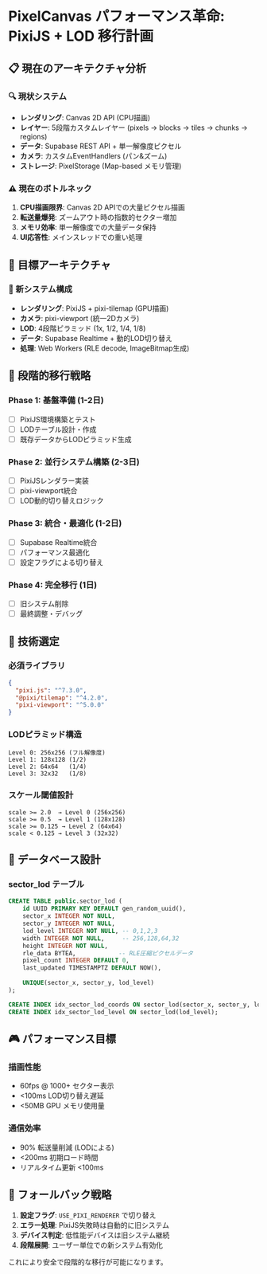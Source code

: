 # PixelCanvas パフォーマンス革命: PixiJS + LOD 移行計画

## 📋 現在のアーキテクチャ分析

### 🔍 現状システム
- **レンダリング**: Canvas 2D API (CPU描画)
- **レイヤー**: 5段階カスタムレイヤー (pixels → blocks → tiles → chunks → regions)
- **データ**: Supabase REST API + 単一解像度ピクセル
- **カメラ**: カスタムEventHandlers (パン&ズーム)
- **ストレージ**: PixelStorage (Map-based メモリ管理)

### ⚠️ 現在のボトルネック
1. **CPU描画限界**: Canvas 2D APIでの大量ピクセル描画
2. **転送量爆発**: ズームアウト時の指数的セクター増加
3. **メモリ効率**: 単一解像度での大量データ保持
4. **UI応答性**: メインスレッドでの重い処理

## 🎯 目標アーキテクチャ

### 🚀 新システム構成
- **レンダリング**: PixiJS + pixi-tilemap (GPU描画)
- **カメラ**: pixi-viewport (統一2Dカメラ)
- **LOD**: 4段階ピラミッド (1x, 1/2, 1/4, 1/8)
- **データ**: Supabase Realtime + 動的LOD切り替え
- **処理**: Web Workers (RLE decode, ImageBitmap生成)

## 📅 段階的移行戦略

### Phase 1: 基盤準備 (1-2日)
- [ ] PixiJS環境構築とテスト
- [ ] LODテーブル設計・作成
- [ ] 既存データからLODピラミッド生成

### Phase 2: 並行システム構築 (2-3日)  
- [ ] PixiJSレンダラー実装
- [ ] pixi-viewport統合
- [ ] LOD動的切り替えロジック

### Phase 3: 統合・最適化 (1-2日)
- [ ] Supabase Realtime統合
- [ ] パフォーマンス最適化
- [ ] 設定フラグによる切り替え

### Phase 4: 完全移行 (1日)
- [ ] 旧システム削除
- [ ] 最終調整・デバッグ

## 🔧 技術選定

### 必須ライブラリ
```json
{
  "pixi.js": "^7.3.0",
  "@pixi/tilemap": "^4.2.0", 
  "pixi-viewport": "^5.0.0"
}
```

### LODピラミッド構造
```
Level 0: 256x256 (フル解像度)
Level 1: 128x128 (1/2)
Level 2: 64x64   (1/4)  
Level 3: 32x32   (1/8)
```

### スケール閾値設計
```
scale >= 2.0  → Level 0 (256x256)
scale >= 0.5  → Level 1 (128x128)
scale >= 0.125 → Level 2 (64x64)
scale < 0.125 → Level 3 (32x32)
```

## 💾 データベース設計

### sector_lod テーブル
```sql
CREATE TABLE public.sector_lod (
    id UUID PRIMARY KEY DEFAULT gen_random_uuid(),
    sector_x INTEGER NOT NULL,
    sector_y INTEGER NOT NULL,
    lod_level INTEGER NOT NULL, -- 0,1,2,3
    width INTEGER NOT NULL,     -- 256,128,64,32
    height INTEGER NOT NULL,
    rle_data BYTEA,            -- RLE圧縮ピクセルデータ
    pixel_count INTEGER DEFAULT 0,
    last_updated TIMESTAMPTZ DEFAULT NOW(),
    
    UNIQUE(sector_x, sector_y, lod_level)
);

CREATE INDEX idx_sector_lod_coords ON sector_lod(sector_x, sector_y, lod_level);
CREATE INDEX idx_sector_lod_level ON sector_lod(lod_level);
```

## 🎮 パフォーマンス目標

### 描画性能
- 60fps @ 1000+ セクター表示
- <100ms LOD切り替え遅延
- <50MB GPU メモリ使用量

### 通信効率  
- 90% 転送量削減 (LODによる)
- <200ms 初期ロード時間
- リアルタイム更新 <100ms

## 🔄 フォールバック戦略

1. **設定フラグ**: `USE_PIXI_RENDERER` で切り替え
2. **エラー処理**: PixiJS失敗時は自動的に旧システム
3. **デバイス判定**: 低性能デバイスは旧システム継続
4. **段階展開**: ユーザー単位での新システム有効化

これにより安全で段階的な移行が可能になります。
